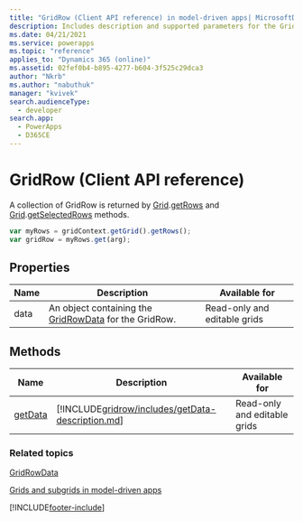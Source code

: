 ```yaml
---
title: "GridRow (Client API reference) in model-driven apps| MicrosoftDocs"
description: Includes description and supported parameters for the GridRow method.
ms.date: 04/21/2021
ms.service: powerapps
ms.topic: "reference"
applies_to: "Dynamics 365 (online)"
ms.assetid: 02fef0b4-b895-4277-b604-3f525c29dca3
author: "Nkrb"
ms.author: "nabuthuk"
manager: "kvivek"
search.audienceType: 
  - developer
search.app: 
  - PowerApps
  - D365CE
---
```

# GridRow (Client API reference)



A collection of GridRow is returned by [Grid](grid.md).[getRows](grid/getRows.md) and [Grid](grid.md).[getSelectedRows](grid/getSelectedRows.md) methods.

```JavaScript
var myRows = gridContext.getGrid().getRows();
var gridRow = myRows.get(arg);
```

## Properties

|Name|Description|Available for|
|--|--|--|
|data|An object containing the [GridRowData](gridrowdata.md) for the GridRow.|Read-only and editable grids|


## Methods

|Name|Description|Available for|
|--|--|--|
|[getData](gridrow/getData.md)|[!INCLUDE[gridrow/includes/getData-description.md](gridrow/includes/getData-description.md)]|Read-only and editable grids|

### Related topics

[GridRowData](gridrowdata.md)

[Grids and subgrids in model-driven apps](../grids.md)




[!INCLUDE[footer-include](../../../../../includes/footer-banner.md)]